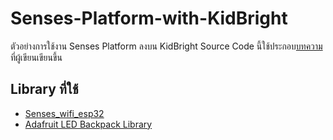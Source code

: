 # Senses-Platform-with-KidBright
ตัวอย่างการใช้งาน Senses Platform ลงบน KidBright
Source Code นี้ใช้ประกอบ[บทความ]() ที่ผู้เขียนเขียนขึ้น

## Library ที่ใช้
- [Senses_wifi_esp32](https://github.com/Isaranu/Senses_wifi_esp32)
- [Adafruit LED Backpack Library](https://github.com/adafruit/Adafruit_LED_Backpack)
